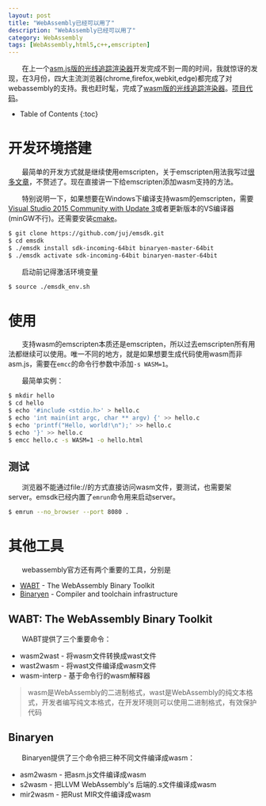 ```yaml
---
layout: post
title: "WebAssembly已经可以用了"
description: "WebAssembly已经可以用了"
category: WebAssembly
tags: [WebAssembly,html5,c++,emscripten]
---
```


&#160; &#160; &#160; &#160;在上一个[asm.js版的光线追踪渲染器](http://aicdg.com/miniRayTracing/smallpt-asmjs/smallpt.html?spp=100)开发完成不到一周的时间，我就惊讶的发现，在3月份，四大主流浏览器(chrome,firefox,webkit,edge)都完成了对webassembly的支持。我也赶时髦，完成了[wasm版的光线追踪渲染器](http://aicdg.com/miniRayTracing/smallpt-wasm/smallpt.html?spp=100)。[项目代码](https://github.com/THISISAGOODNAME/miniRayTracing)。

<!-- more -->

* Table of Contents
{:toc}

# 开发环境搭建

&#160; &#160; &#160; &#160;最简单的开发方式就是继续使用emscripten，关于emscripten用法我写过[很多文章](http://aicdg.com/categories/#emscripten)，不赘述了。现在直接讲一下给emscripten添加wasm支持的方法。

&#160; &#160; &#160; &#160;特别说明一下，如果想要在Windows下编译支持wasm的emscripten，需要[Visual Studio 2015 Community with Update 3](https://www.visualstudio.com/downloads/)或者更新版本的VS编译器(minGW不行)。还需要安装[cmake](https://cmake.org/download/)。

```bash
$ git clone https://github.com/juj/emsdk.git
$ cd emsdk
$ ./emsdk install sdk-incoming-64bit binaryen-master-64bit
$ ./emsdk activate sdk-incoming-64bit binaryen-master-64bit
```

&#160; &#160; &#160; &#160;启动前记得激活环境变量

```bash
$ source ./emsdk_env.sh
```

# 使用

&#160; &#160; &#160; &#160;支持wasm的emscripten本质还是emscripten，所以过去emscripten所有用法都继续可以使用。唯一不同的地方，就是如果想要生成代码使用wasm而非asm.js，需要在`emcc`的命令行参数中添加`-s WASM=1`。

&#160; &#160; &#160; &#160;最简单实例：

```bash
$ mkdir hello
$ cd hello
$ echo '#include <stdio.h>' > hello.c
$ echo 'int main(int argc, char ** argv) {' >> hello.c
$ echo 'printf("Hello, world!\n");' >> hello.c
$ echo '}' >> hello.c
$ emcc hello.c -s WASM=1 -o hello.html
```

## 测试

&#160; &#160; &#160; &#160;浏览器不能通过file://的方式直接访问wasm文件，要测试，也需要架server。emsdk已经内置了`emrun`命令用来启动server。

```bash
$ emrun --no_browser --port 8080 .
```

# 其他工具

&#160; &#160; &#160; &#160;webassembly官方还有两个重要的工具，分别是

- [WABT](https://github.com/WebAssembly/wabt) - The WebAssembly Binary Toolkit
- [Binaryen](https://github.com/WebAssembly/binaryen) - Compiler and toolchain infrastructure

## WABT: The WebAssembly Binary Toolkit

&#160; &#160; &#160; &#160;WABT提供了三个重要命令：

- wasm2wast - 将wasm文件转换成wast文件
- wast2wasm - 将wast文件编译成wasm文件
- wasm-interp - 基于命令行的wasm解释器

> wasm是WebAssembly的二进制格式，wast是WebAssembly的纯文本格式，开发者编写纯文本格式，在开发环境则可以使用二进制格式，有效保护代码

## Binaryen

&#160; &#160; &#160; &#160;Binaryen提供了三个命令把三种不同文件编译成wasm：

- asm2wasm - 把asm.js文件编译成wasm
- s2wasm - 把LLVM WebAssembly's 后端的.s文件编译成wasm
- mir2wasm - 把Rust MIR文件编译成wasm
